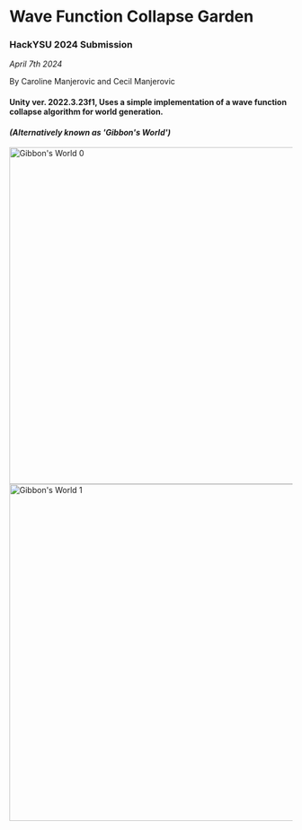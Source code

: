 <h1>Wave Function Collapse Garden</h1> 
<h3>HackYSU 2024 Submission</h3>

<i>April 7th 2024</i>

By Caroline Manjerovic and Cecil Manjerovic

<h4>Unity ver. 2022.3.23f1, Uses a simple implementation of a wave function collapse algorithm for world generation.</h4>
<i><h4>(Alternatively known as 'Gibbon's World')</h4></i>

<img src="https://i.imgur.com/PR7vU5v.gif" alt="Gibbon's World 0" width="600">

<img src="https://i.imgur.com/Uf24hkN.gif" alt="Gibbon's World 1" width="600">





